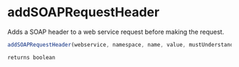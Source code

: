 # addSOAPRequestHeader

Adds a SOAP header to a web service request before making the request.

```javascript
addSOAPRequestHeader(webservice, namespace, name, value, mustUnderstand)
```

```javascript
returns boolean
```
